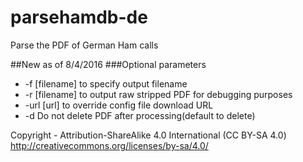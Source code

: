 # parsehamdb-de
Parse the PDF of German Ham calls

##New as of 8/4/2016
###Optional parameters
* -f [filename] to specify output filename
* -r [filename] to output raw stripped PDF for debugging purposes
* -url [url] to override config file download URL
* -d Do not delete PDF after processing(default to delete)



Copyright - Attribution-ShareAlike 4.0 International (CC BY-SA 4.0)
http://creativecommons.org/licenses/by-sa/4.0/
